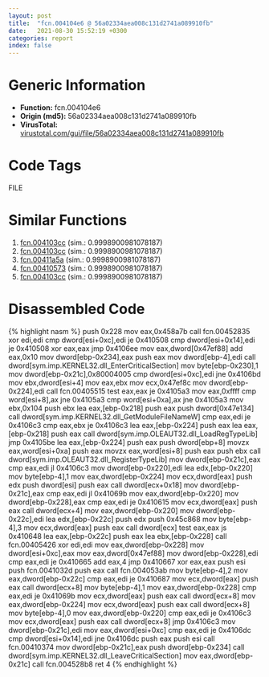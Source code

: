 ```yaml
---
layout: post
title:  "fcn.004104e6 @ 56a02334aea008c131d2741a089910fb"
date:   2021-08-30 15:52:19 +0300
categories: report
index: false
---
```


# Generic Information
- **Function:** fcn.004104e6
- **Origin (md5):** 56a02334aea008c131d2741a089910fb
- **VirusTotal:** [virustotal.com/gui/file/56a02334aea008c131d2741a089910fb][virustotal_ref]

# Code Tags
<span class="tag" id="FILE">FILE</span>


# Similar Functions

1. [fcn.004103cc][similar_1_ref] (sim.: 0.9998900981078187)
2. [fcn.004103cc][similar_2_ref] (sim.: 0.9998900981078187)
3. [fcn.00411a5a][similar_3_ref] (sim.: 0.9998900981078187)
4. [fcn.00410573][similar_4_ref] (sim.: 0.9998900981078187)
5. [fcn.004103cc][similar_5_ref] (sim.: 0.9998900981078187)


# Disassembled Code

{% highlight nasm %}
push 0x228
mov eax,0x458a7b
call fcn.00452835
xor edi,edi
cmp dword[esi+0xc],edi
je 0x410508
cmp dword[esi+0x14],edi
je 0x410508
xor eax,eax
jmp 0x4106ee
mov eax,dword[0x47ef88]
add eax,0x10
mov dword[ebp-0x234],eax
push eax
mov dword[ebp-4],edi
call dword[sym.imp.KERNEL32.dll_EnterCriticalSection]
mov byte[ebp-0x230],1
mov dword[ebp-0x21c],0x80004005
cmp dword[esi+0xc],edi
jne 0x4106bd
mov ebx,dword[esi+4]
mov eax,ebx
mov ecx,0x47ef8c
mov dword[ebp-0x224],edi
call fcn.00405515
test eax,eax
je 0x4105a3
mov eax,0xffff
cmp word[esi+8],ax
jne 0x4105a3
cmp word[esi+0xa],ax
jne 0x4105a3
mov ebx,0x104
push ebx
lea eax,[ebp-0x218]
push eax
push dword[0x47e134]
call dword[sym.imp.KERNEL32.dll_GetModuleFileNameW]
cmp eax,edi
je 0x4106c3
cmp eax,ebx
je 0x4106c3
lea eax,[ebp-0x224]
push eax
lea eax,[ebp-0x218]
push eax
call dword[sym.imp.OLEAUT32.dll_LoadRegTypeLib]
jmp 0x4105be
lea eax,[ebp-0x224]
push eax
push dword[ebp+8]
movzx eax,word[esi+0xa]
push eax
movzx eax,word[esi+8]
push eax
push ebx
call dword[sym.imp.OLEAUT32.dll_RegisterTypeLib]
mov dword[ebp-0x21c],eax
cmp eax,edi
jl 0x4106c3
mov dword[ebp-0x220],edi
lea edx,[ebp-0x220]
mov byte[ebp-4],1
mov eax,dword[ebp-0x224]
mov ecx,dword[eax]
push edx
push dword[esi]
push eax
call dword[ecx+0x18]
mov dword[ebp-0x21c],eax
cmp eax,edi
jl 0x41069b
mov eax,dword[ebp-0x220]
mov dword[ebp-0x228],eax
cmp eax,edi
je 0x410615
mov ecx,dword[eax]
push eax
call dword[ecx+4]
mov eax,dword[ebp-0x220]
mov dword[ebp-0x22c],edi
lea edx,[ebp-0x22c]
push edx
push 0x45c868
mov byte[ebp-4],3
mov ecx,dword[eax]
push eax
call dword[ecx]
test eax,eax
js 0x410648
lea eax,[ebp-0x22c]
push eax
lea ebx,[ebp-0x228]
call fcn.00405426
xor edi,edi
mov eax,dword[ebp-0x228]
mov dword[esi+0xc],eax
mov eax,dword[0x47ef88]
mov dword[ebp-0x228],edi
cmp eax,edi
je 0x410665
add eax,4
jmp 0x410667
xor eax,eax
push esi
push fcn.0041032d
push eax
call fcn.004053ab
mov byte[ebp-4],2
mov eax,dword[ebp-0x22c]
cmp eax,edi
je 0x410687
mov ecx,dword[eax]
push eax
call dword[ecx+8]
mov byte[ebp-4],1
mov eax,dword[ebp-0x228]
cmp eax,edi
je 0x41069b
mov ecx,dword[eax]
push eax
call dword[ecx+8]
mov eax,dword[ebp-0x224]
mov ecx,dword[eax]
push eax
call dword[ecx+8]
mov byte[ebp-4],0
mov eax,dword[ebp-0x220]
cmp eax,edi
je 0x4106c3
mov ecx,dword[eax]
push eax
call dword[ecx+8]
jmp 0x4106c3
mov dword[ebp-0x21c],edi
mov eax,dword[esi+0xc]
cmp eax,edi
je 0x4106dc
cmp dword[esi+0x14],edi
jne 0x4106dc
push eax
push esi
call fcn.00410374
mov dword[ebp-0x21c],eax
push dword[ebp-0x234]
call dword[sym.imp.KERNEL32.dll_LeaveCriticalSection]
mov eax,dword[ebp-0x21c]
call fcn.004528b8
ret 4
{% endhighlight %}


[similar_1_ref]: /report/fcn.004103cc@e83552e81a6f265fd7baa50402d3d47d
[similar_2_ref]: /report/fcn.004103cc@44a756939733df3681808b122b91651f
[similar_3_ref]: /report/fcn.00411a5a@f5b8476c36459986b226c45654aeb016
[similar_4_ref]: /report/fcn.00410573@e16f74a2849182d98050864255e902f8
[similar_5_ref]: /report/fcn.004103cc@b8b9cf6862b0d68d10750002e5baaf97
[virustotal_ref]: https://www.virustotal.com/gui/file/56a02334aea008c131d2741a089910fb
